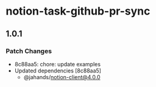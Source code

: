 # notion-task-github-pr-sync

## 1.0.1

### Patch Changes

- 8c88aa5: chore: update examples
- Updated dependencies [8c88aa5]
  - @jahands/notion-client@4.0.0
